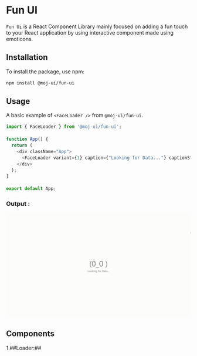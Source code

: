 # Fun UI

`Fun Ui` is a React Component Library mainly focused on adding a fun touch to your React application by using interactive component made using emoticons.

## Installation
To install the package, use npm:
```bash
npm install @moj-ui/fun-ui
```

## Usage

A basic example of `<FaceLoader />` from `@moj-ui/fun-ui`.

```javascript
import { FaceLoader } from '@moj-ui/fun-ui';

function App() {
  return (
    <div className="App">
      <FaceLoader variant={1} caption={"Looking for Data..."} captionStyle={{fontSize:"0.35em"}} time={1000}/>
    </div>
  );
}

export default App;
```

### Output :
![Face Loader example](assets/gifs/loaders/FaceLoader/FaceLoader1.gif)

## Components
1.##Loader:##
